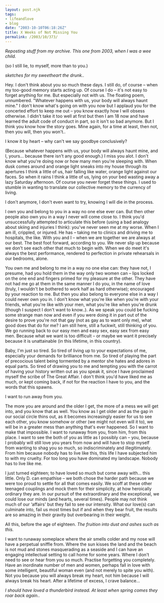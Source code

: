 ```yaml
---
layout: post.njk
tags:
- lifeandlove
- blog
date: "2003-10-10T06:18:26Z"
title: X Weeks of Not Missing You
permalink: /2003/10/373/
---
```


_Reposting stuff from my archive. This one from 2003, when I was a wee child._

(so I still lie, to myself, more than to you.)

_sketches for my sweetheart the drunk.._

Hey. I don't think about you so much these days. I still do, of course &#8211; when my too-good memory starts acting up. Of course I do &#8211; it's not easy to forget anything for me. But especially not with us. The floating poem, unnumbered. "Whatever happens with us, your body will always haunt mine." I don't know what's going on with you now but I applaud you for the concerted effort to keep me out &#8211; you know exactly how I will obsess otherwise. I didn't take it too well at first but then I am 18 now and have learned the adult code of conduct in part, so it isn't so bad anymore. But I think you know how the story goes. Mine again, for a time at least, then not, then you will, then you won't..

I know it by heart &#8211; why can't we say goodbye conclusively?

(Because whatever happens with us, your body will always haunt mine, and I, yours&#8230; because there isn't any good enough.) I miss you alot. I don't know what you're doing now or how many men you're sleeping with. When dusk comes around and orange light sneaks into my house through its apertures I think a little of us, hair falling like water, orange light against our faces. So when it rains I think a little of us, lying on your bed wasting away a lazy Saturday afternoon. Of course you never forget these things. I used to stumble in wanting to translate our collective memory to the currency of living.

I don't anymore, I don't even want to try, knowing I will die in the process.

I own you and belong to you in a way no one else ever can. But then other people also own you in a way I never will come close to. I think you'd unsuccessfully attempted to articulate this before (using a bad analogy about skiing and injuries I think): you've never seen me at my worse. When I am ill, crippled, or injured. He has &#8211; taking me to clinics and driving me to hospitals, the like. With you and I &#8211; when we are together we are always at our best. The best foot forward, according to you. We never slip up because we don't see each other that much to begin with. When we do meet it's always the best performance, rendered to perfection in private rehearsals in our bedrooms, alone.

You own me and belong to me in a way no one else can: they have not, I presume, had you hold them in the way only two women can &#8211; lips locked on the one end and fingers primed for my pleasure at the other. They have not had me go at them in the same manner I do you, in the name of love (truly, I wouldn't be bothered to work half as hard otherwise); encouraged by your reaction to me. But then you also belong to everyone else in a way I could never own you in. I don't know what you're like when you're with your friends, what you're like with your men, what you're like when you're drunk (though I suspect I don't want to know..). As we speak you could be fucking some strange man now and even if you were doing it in part out of the desire to prove you're not that gay (not as gay as to want only me), what good does that do for me? I am still here, still a fuckwit, still thinking of you. We go running back to our easy men and easy sex, easy sex from easy men. Because what we want is too difficult &#8211; or maybe we want it precisely because it is unattainable (in this lifetime, in this country).

Baby, I'm just so tired. So tired of living up to your expectations of me, especially your demands for brilliance from me. So tired of playing the part of precocious talent being tormented by a mentor she hates and adores in equal parts. So tired of drawing you to me and tempting you with the carrot of having your history written out as you speak it, since I have proclaimed myself the scribe of The Great Affair. I don't think you'd have liked me as much, or kept coming back, if not for the reaction I have to you, and the words that this spawns.

I want to run away from you.

The more you are around and the older I get, the more of a mess we will get into, and you know that as well. You know as I get older and as the gap in our social circle thins out, as it becomes increasingly easier for us to see each other, you know somehow or other (we might not even will it to), we will be in a greater mess than anything that's ever happened. So I want to make that impossible. I want to runaway from you, from him, from this place. I want to see the both of you as little as I possibly can &#8211; you, because I probably will still love you years from now and will have to stop myself from wanting to shag you so much, so indiscriminately and illegitimately. From him because nobody has to live like this, this life I have subjected him to with my cruelty. For too long you have dominated my landscape. Nobody has to live like me.

I just turned eighteen; to have loved so much but come away with&#8230; this little. Only D. can empathise &#8211; we both chose the harder path because we were too proud to settle for all that comes easily. We scoff at these other teenaged couplings and mock them for their simplicity, at how heroically ordinary they are. In our pursuit of the extraordinary and the exceptional, we could lose our minds (and hearts, several times). People may not think much of our &#8216;affairs' but they fail to see our intensity. What our love(s) can culminate into, fail us most times but if and when they bear fruit, the results are so amazing in their gravity but overbearing in their weight.

All this, before the age of eighteen. _The fruition into dust and ashes such as this._

I want to runaway someplace where the air smells colder and my nose will have a perpetual sniffle from. Where the sun kisses the land and the beach is not mud and stones masquerading as a seaside and I can have an engaging intellectual setting to call home for some years. Where I don't need to see or hear from you so much. Practise forgetting you completely. Have an inordinate number of men and women, perhaps fall in love with some intelligent, beautiful woman even (and not merely to spite you with). Not you because you will always break my heart, not him because I will always break his heart. After a lifetime of excess, I crave balance&#8230;

_I should have loved a thunderbird instead. At least when spring comes they roar back again.._
